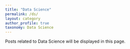```yaml
---
title: "Data Science"
permalink: /ds/
layout: category
author_profile: true
taxonomy: Data Science
---
```


Posts related to Data Science will be displayed in this page.

